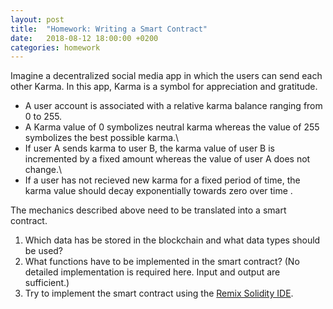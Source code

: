 ```yaml
---
layout: post
title:  "Homework: Writing a Smart Contract"
date:   2018-08-12 18:00:00 +0200
categories: homework
---
```


Imagine a decentralized social media app in which the users can send each other Karma. In this app, Karma is a symbol for appreciation and gratitude. 

* A user account is associated with a relative karma balance ranging from 0 to 255.
* A Karma value of 0 symbolizes neutral karma whereas the value of 255 symbolizes the best possible karma.\
* If user A sends karma to user B, the karma value of user B is incremented by a fixed amount whereas the value of user A does not change.\
* If a user has not recieved new karma for a fixed period of time, the karma value should decay exponentially towards zero over time .

The mechanics described above need to be translated into a smart contract.

1. Which data has be stored in the blockchain and what data types should be used?
2. What functions have to be implemented in the smart contract? (No detailed implementation is required here. Input and output are sufficient.)
3. Try to implement the smart contract using the [Remix Solidity IDE][remix].

[remix]: https://remix.ethereum.org/
